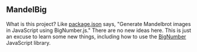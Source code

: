 MandelBig
---------

What is this project?  Like [package.json](package.json) says, "Generate Mandelbrot images in JavaScript using BigNumber.js."
There are no new ideas here.  This is just an excuse to learn some new things, including how to use the
[BigNumber](https://github.com/MikeMcl/bignumber.js) JavaScript library.
